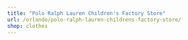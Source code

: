 ```yaml
---
title: "Polo Ralph Lauren Children's Factory Store"
url: /orlando/polo-ralph-lauren-childrens-factory-store/
shop: clothes
---
```

